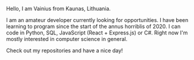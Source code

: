 Hello, I am Vainius from Kaunas, Lithuania.

I am an amateur developer currently looking for opportunities.
I have been learning to program since the start of the annus horriblis of 2020. 
I can code in Python, SQL, JavaScript (React + Express.js) or C#.
Right now I'm mostly interested in computer science in general.

Check out my repositories and have a nice day!
